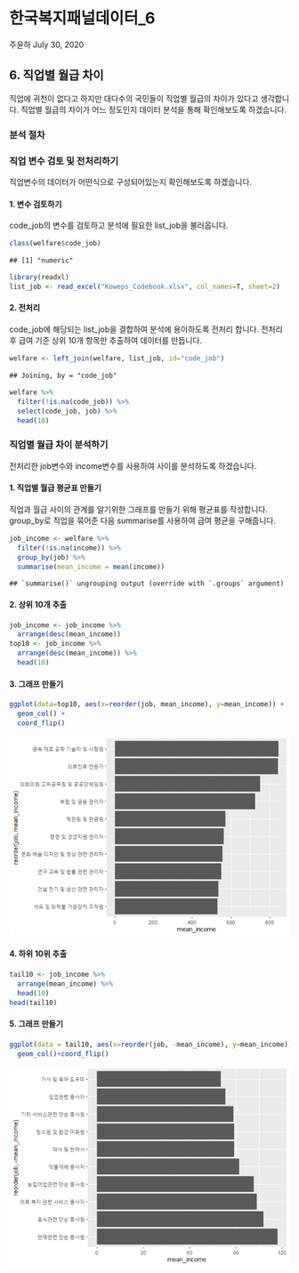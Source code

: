 한국복지패널데이터\_6
================
주윤하
July 30, 2020

## 6\. 직업별 월급 차이

직업에 귀천이 없다고 하지만 대다수의 국민들이 직업별 월급의 차이가 있다고 생각합니다. 직업별 월급의 차이가 어느 정도인지 데이터
분석을 통해 확인해보도록 하겠습니다.

### 분석 절차

### 직업 변수 검토 및 전처리하기

직업변수의 데이터가 어떤식으로 구성되어있는지 확인해보도록 하겠습니다.

#### 1\. 변수 검토하기

code\_job의 변수를 검토하고 분석에 필요한 list\_job을 불러옵니다.

``` r
class(welfare$code_job)
```

    ## [1] "numeric"

``` r
library(readxl)
list_job <- read_excel("Koweps_Codebook.xlsx", col_names=T, sheet=2)
```

#### 2\. 전처리

code\_job에 해당되는 list\_job을 결합하여 분석에 용이하도록 전처리 합니다. 전처리 후 급여 기준 상위 10개
항목만 추출하여 데이터를 만듭니다.

``` r
welfare <- left_join(welfare, list_job, id="code_job")
```

    ## Joining, by = "code_job"

``` r
welfare %>% 
  filter(!is.na(code_job)) %>% 
  select(code_job, job) %>% 
  head(10)
```

### 직업별 월급 차이 분석하기

전처리한 job변수와 income변수를 사용하여 사이를 분석하도록 하겠습니다.

#### 1\. 직업별 월급 평균표 만들기

직업과 월급 사이의 관계를 알기위한 그래프를 만들기 위해 평균표를 작성합니다. group\_by로 직업을 묶어준 다음
summarise를 사용하여 급여 평균을 구해줍니다.

``` r
job_income <- welfare %>% 
  filter(!is.na(income)) %>% 
  group_by(job) %>% 
  summarise(mean_income = mean(income))
```

    ## `summarise()` ungrouping output (override with `.groups` argument)

#### 2\. 상위 10개 추출

``` r
job_income <- job_income %>% 
  arrange(desc(mean_income))
top10 <- job_income %>% 
  arrange(desc(mean_income)) %>% 
  head(10)
```

#### 3\. 그래프 만들기

``` r
ggplot(data=top10, aes(x=reorder(job, mean_income), y=mean_income)) +
  geom_col() +
  coord_flip()
```

![](welfare06_files/figure-gfm/unnamed-chunk-6-1.png)<!-- -->

#### 4\. 하위 10위 추출

``` r
tail10 <- job_income %>% 
  arrange(mean_income) %>% 
  head(10)
head(tail10)
```

#### 5\. 그래프 만들기

``` r
ggplot(data = tail10, aes(x=reorder(job, -mean_income), y=mean_income))+
  geom_col()+coord_flip()
```

![](welfare06_files/figure-gfm/unnamed-chunk-8-1.png)<!-- -->
